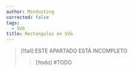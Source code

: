 ```yaml
---
author: Mindusting
corrected: false
tags:
  - SVG
title: Rectangulos en SVG
---
```


> [!fail] ESTE APARTADO ESTÁ INCOMPLETO
> > [!todo] #TODO
